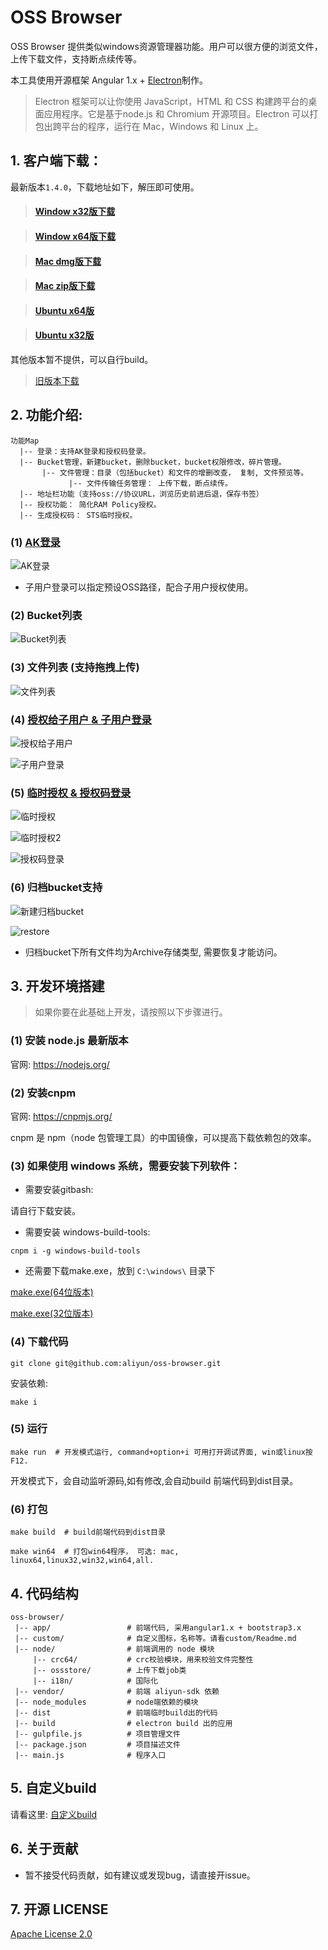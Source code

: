 
# OSS Browser

OSS Browser 提供类似windows资源管理器功能。用户可以很方便的浏览文件，上传下载文件，支持断点续传等。

本工具使用开源框架 Angular 1.x + [Electron](http://electron.atom.io/)制作。

> Electron 框架可以让你使用 JavaScript，HTML 和 CSS 构建跨平台的桌面应用程序。它是基于node.js 和 Chromium 开源项目。Electron 可以打包出跨平台的程序，运行在 Mac，Windows 和 Linux 上。


## 1. 客户端下载：

最新版本`1.4.0`，下载地址如下，解压即可使用。

> [<h4>Window x32版下载</h4>](https://luogc.oss-cn-hangzhou.aliyuncs.com/oss-browser-publish/1.4.0/oss-browser-win32-ia32.zip)


> [<h4>Window x64版下载</h4>](https://luogc.oss-cn-hangzhou.aliyuncs.com/oss-browser-publish/1.4.0/oss-browser-win32-x64.zip)

> [<h4>Mac dmg版下载</h4>](https://luogc.oss-cn-hangzhou.aliyuncs.com/oss-browser-publish/1.4.0/oss-browser-darwin-x64.zip)

> [<h4>Mac zip版下载</h4>](https://luogc.oss-cn-hangzhou.aliyuncs.com/oss-browser-publish/1.4.0/oss-browser-darwin-x64.zip)


> [<h4>Ubuntu x64版</h4>](https://luogc.oss-cn-hangzhou.aliyuncs.com/oss-browser-publish/1.4.0/oss-browser-linux-x64.zip)

> [<h4>Ubuntu x32版</h4>](https://luogc.oss-cn-hangzhou.aliyuncs.com/oss-browser-publish/1.4.0/oss-browser-linux-ia32.zip)


其他版本暂不提供，可以自行build。


> [旧版本下载](all-releases.md)


## 2. 功能介绍:

```
功能Map
  |-- 登录：支持AK登录和授权码登录。
  |-- Bucket管理，新建bucket，删除bucket，bucket权限修改，碎片管理。
       |-- 文件管理：目录（包括bucket）和文件的增删改查， 复制, 文件预览等。
             |-- 文件传输任务管理： 上传下载，断点续传。
  |-- 地址栏功能（支持oss://协议URL，浏览历史前进后退，保存书签）
  |-- 授权功能： 简化RAM Policy授权。
  |-- 生成授权码： STS临时授权。
```


### (1) [AK登录](docs/aklogin.md)

![AK登录](preview/login.png)

* 子用户登录可以指定预设OSS路径，配合子用户授权使用。


### (2) Bucket列表

![Bucket列表](preview/bucket-list.png)


### (3) 文件列表 (支持拖拽上传)

![文件列表](preview/file-list.png)

### (4) [授权给子用户 & 子用户登录](docs/aklogin.md)

![授权给子用户](preview/subuser-grant.png)

![子用户登录](preview/login-subak1.png)

### (5) [临时授权 & 授权码登录](docs/authToken.md)

![临时授权](preview/genToken2.png)

![临时授权2](preview/genToken3.png)

![授权码登录](preview/token-login.png)

### (6) 归档bucket支持

![新建归档bucket](preview/create-archive-bucket.png)

![restore](preview/need-restore.png)

* 归档bucket下所有文件均为Archive存储类型, 需要恢复才能访问。


## 3. 开发环境搭建

> 如果你要在此基础上开发，请按照以下步骤进行。


### (1) 安装 node.js 最新版本

官网: https://nodejs.org/

### (2) 安装cnpm

官网: https://cnpmjs.org/

cnpm 是 npm（node 包管理工具）的中国镜像，可以提高下载依赖包的效率。

### (3) 如果使用 windows 系统，需要安装下列软件：

* 需要安装gitbash:

请自行下载安装。

* 需要安装 windows-build-tools:

```
cnpm i -g windows-build-tools
```

* 还需要下载make.exe，放到 `C:\windows\` 目录下

[make.exe(64位版本)](http://luogc.oss-cn-hangzhou.aliyuncs.com/oss-browser-publish/windows-tools/64/make.exe)

[make.exe(32位版本)](http://luogc.oss-cn-hangzhou.aliyuncs.com/oss-browser-publish/windows-tools/32/make.exe)



### (4) 下载代码

```
git clone git@github.com:aliyun/oss-browser.git
```

安装依赖:

```
make i
```


### (5) 运行

```
make run  # 开发模式运行, command+option+i 可用打开调试界面, win或linux按 F12.
```

开发模式下，会自动监听源码,如有修改,会自动build 前端代码到dist目录。


### (6) 打包

```
make build  # build前端代码到dist目录
```

```
make win64  # 打包win64程序， 可选: mac, linux64,linux32,win32,win64,all.
```



## 4. 代码结构


```
oss-browser/
 |-- app/                 # 前端代码, 采用angular1.x + bootstrap3.x
 |-- custom/              # 自定义图标，名称等。请看custom/Readme.md
 |-- node/                # 前端调用的 node 模块
     |-- crc64/           # crc校验模块，用来校验文件完整性
     |-- ossstore/        # 上传下载job类
     |-- i18n/            # 国际化
 |-- vendor/              # 前端 aliyun-sdk 依赖
 |-- node_modules         # node端依赖的模块
 |-- dist                 # 前端临时build出的代码
 |-- build                # electron build 出的应用
 |-- gulpfile.js          # 项目管理文件
 |-- package.json         # 项目描述文件
 |-- main.js              # 程序入口
```

## 5. 自定义build

请看这里: [自定义build](custom/)

## 6. 关于贡献

* 暂不接受代码贡献，如有建议或发现bug，请直接开issue。

## 7. 开源 LICENSE

[Apache License 2.0](LICENSE)
